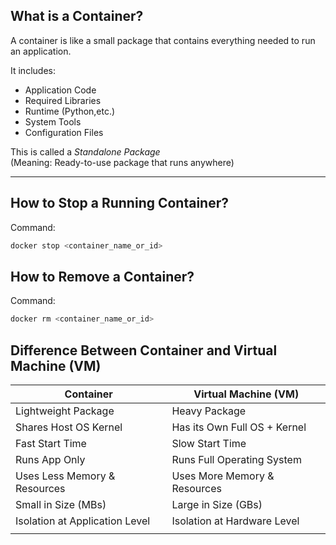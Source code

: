 ## What is a Container?

A container is like a small package that contains everything needed to run an application.

It includes:
- Application Code
- Required Libraries
- Runtime (Python,etc.)
- System Tools
- Configuration Files

This is called a *Standalone Package*  
(Meaning: Ready-to-use package that runs anywhere)

---

## How to Stop a Running Container?

Command:

```bash
docker stop <container_name_or_id>
```

## How to Remove a Container?

Command:

``` bash 
docker rm <container_name_or_id>
```

## Difference Between Container and Virtual Machine (VM)


| Container                      | Virtual Machine (VM)         |
| ------------------------------ | ---------------------------- |
| Lightweight Package            | Heavy Package                |
| Shares Host OS Kernel          | Has its Own Full OS + Kernel |
| Fast Start Time                | Slow Start Time              |
| Runs App Only                  | Runs Full Operating System   |
| Uses Less Memory & Resources   | Uses More Memory & Resources |
| Small in Size (MBs)            |  Large in Size (GBs)         |
| Isolation at Application Level | Isolation at Hardware Level  |
|                                |                              |
